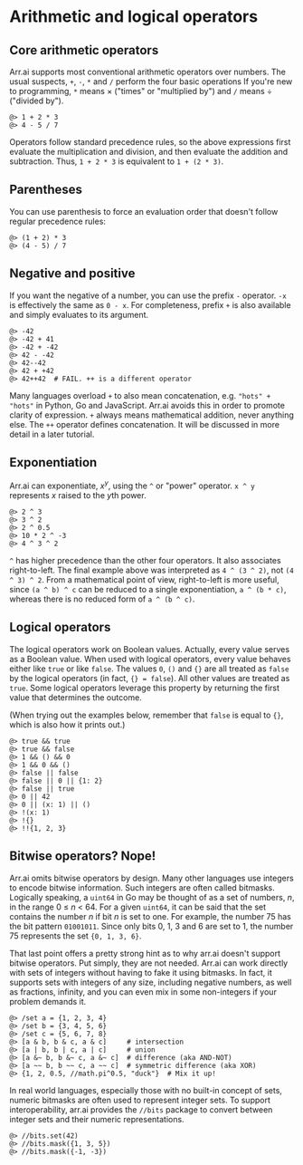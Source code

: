 # Arithmetic and logical operators

## Core arithmetic operators

Arr.ai supports most conventional arithmetic operators over numbers. The usual
suspects, `+`, `-`, `*` and `/` perform the four basic operations If you're new
to programming, `*` means × ("times" or "multiplied by") and `/` means ÷
("divided by").

```arrai
@> 1 + 2 * 3
@> 4 - 5 / 7
```

Operators follow standard precedence rules, so the above expressions first
evaluate the multiplication and division, and then evaluate the addition and
subtraction. Thus, `1 + 2 * 3` is equivalent to `1 + (2 * 3)`.

## Parentheses

You can use parenthesis to force an evaluation order that doesn't follow regular
precedence rules:

```arrai
@> (1 + 2) * 3
@> (4 - 5) / 7
```

## Negative and positive

If you want the negative of a number, you can use the prefix `-` operator. `-x`
is effectively the same as `0 - x`. For completeness, prefix `+` is also
available and simply evaluates to its argument.

```arrai
@> -42
@> -42 + 41
@> -42 + -42
@> 42 - -42
@> 42--42
@> 42 + +42
@> 42++42  # FAIL. ++ is a different operator
```

Many languages overload `+` to also mean concatenation, e.g. `"hots" + "hots"`
in Python, Go and JavaScript. Arr.ai avoids this in order to promote clarity of
expression. `+` always means mathematical addition, never anything else. The
`++` operator defines concatenation. It will be discussed in more detail in a
later tutorial.

## Exponentiation

Arr.ai can exponentiate, *x*<sup>*y*</sup>, using the `^` or "power" operator.
`x ^ y` represents *x* raised to the *y*th power.

```arrai
@> 2 ^ 3
@> 3 ^ 2
@> 2 ^ 0.5
@> 10 * 2 ^ -3
@> 4 ^ 3 ^ 2
```

`^` has higher precedence than the other four operators. It also associates
right-to-left. The final example above was interpreted as `4 ^ (3 ^ 2)`, not `(4
^ 3) ^ 2`. From a mathematical point of view, right-to-left is more useful,
since `(a ^ b) ^ c` can be reduced to a single exponentiation, `a ^ (b * c)`,
whereas there is no reduced form of `a ^ (b ^ c)`.

## Logical operators

The logical operators work on Boolean values. Actually, every value serves as a
Boolean value. When used with logical operators, every value behaves either like
`true` or like `false`. The values `0`, `()` and `{}` are all treated as `false`
by the logical operators (in fact, `{} = false`). All other values are treated
as `true`. Some logical operators leverage this property by returning the first
value that determines the outcome.

(When trying out the examples below, remember that `false` is equal to `{}`,
which is also how it prints out.)

```arrai
@> true && true
@> true && false
@> 1 && () && 0
@> 1 && 0 && ()
@> false || false
@> false || 0 || {1: 2}
@> false || true
@> 0 || 42
@> 0 || (x: 1) || ()
@> !(x: 1)
@> !{}
@> !!{1, 2, 3}
```

## Bitwise operators? Nope!

Arr.ai omits bitwise operators by design. Many other languages use integers to
encode bitwise information. Such integers are often called bitmasks. Logically
speaking, a `uint64` in Go may be thought of as a set of numbers, *n*, in the
range 0 &le; *n* < 64. For a given `uint64`, it can be said that the set
contains the number *n* if bit *n* is set to one. For example, the number 75 has
the bit pattern `01001011`. Since only bits 0, 1, 3 and 6 are set to 1, the
number 75 represents the set `{0, 1, 3, 6}`.

That last point offers a pretty strong hint as to why arr.ai doesn't support
bitwise operators. Put simply, they are not needed. Arr.ai can work directly
with sets of integers without having to fake it using bitmasks. In fact, it
supports sets with integers of any size, including negative numbers, as well as
fractions, infinity, and you can even mix in some non-integers if your problem
demands it.

```arrai
@> /set a = {1, 2, 3, 4}
@> /set b = {3, 4, 5, 6}
@> /set c = {5, 6, 7, 8}
@> [a & b, b & c, a & c]     # intersection
@> [a | b, b | c, a | c]     # union
@> [a &~ b, b &~ c, a &~ c]  # difference (aka AND-NOT)
@> [a ~~ b, b ~~ c, a ~~ c]  # symmetric difference (aka XOR)
@> {1, 2, 0.5, //math.pi^0.5, "duck"}  # Mix it up!
```

In real world languages, especially those with no built-in concept of sets,
numeric bitmasks are often used to represent integer sets. To support
interoperability, arr.ai provides the `//bits` package to convert between
integer sets and their numeric representations.

```arrai
@> //bits.set(42)
@> //bits.mask({1, 3, 5})
@> //bits.mask({-1, -3})
```
